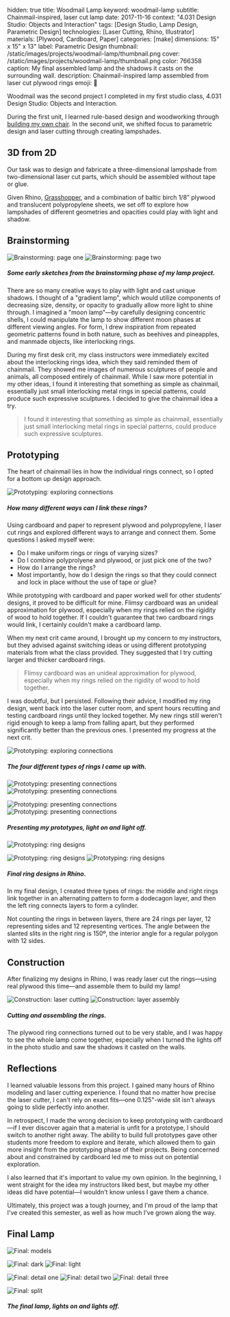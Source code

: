 hidden: true
title: Woodmail Lamp
keyword: woodmail-lamp
subtitle: Chainmail-inspired, laser cut lamp
date: 2017-11-16
context: "4.031 Design Studio: Objects and Interaction"
tags: [Design Studio, Lamp Design, Parametric Design]
technologies: [Laser Cutting, Rhino, Illustrator]
materials: [Plywood, Cardboard, Paper]
categories: [make]
dimensions: 15" x 15" x 13"
label: Parametric Design
thumbnail: /static/images/projects/woodmail-lamp/thumbnail.png
cover: /static/images/projects/woodmail-lamp/thumbnail.png
color: 766358
caption: My final assembled lamp and the shadows it casts on the surrounding wall.
description: Chainmail-inspired lamp assembled from laser cut plywood rings
emoji: 🏮

Woodmail was the second project I completed in my first studio class, 4.031 Design Studio: Objects and Interaction.

During the first unit, I learned rule-based design and woodworking through [building my own chair](/projects/puzzled-chair). In the second unit, we shifted focus to parametric design and laser cutting through creating lampshades.

## 3D from 2D

Our task was to design and fabricate a three-dimensional lampshade from two-dimensional laser cut parts, which should be assembled without tape or glue.

Given Rhino, [Grasshopper](https://www.grasshopper3d.com/), and a combination of baltic birch 1/8” plywood and translucent polypropylene sheets, we set off to explore how lampshades of different geometries and opacities could play with light and shadow.

## Brainstorming

<div class="image-set image-set-two" markdown="1">

![Brainstorming: page one](/static/images/projects/woodmail-lamp/brainstorm-1.jpg "Brainstorming: page one")
![Brainstorming: page two](/static/images/projects/woodmail-lamp/brainstorm-2.jpg "Brainstorming: page two")

##### Some early sketches from the brainstorming phase of my lamp project.

</div>

There are so many creative ways to play with light and cast unique shadows. I thought of a "gradient lamp", which would utilize components of decreasing size, density, or opacity to gradually allow more light to shine through. I imagined a "moon lamp"—by carefully designing concentric shells, I could manipulate the lamp to show different moon phases at different viewing angles. For form, I drew inspiration from repeated geometric patterns found in both nature, such as beehives and pineapples, and manmade objects, like interlocking rings.

During my first desk crit, my class instructors were immediately excited about the interlocking rings idea, which they said reminded them of chainmail. They showed me images of numerous sculptures of people and animals, all composed entirely of chainmail. While I saw more potential in my other ideas, I found it interesting that something as simple as chainmail, essentially just small interlocking metal rings in special patterns, could produce such expressive sculptures. I decided to give the chainmail idea a try.

> I found it interesting that something as simple as chainmail, essentially just small interlocking metal rings in special patterns, could produce such expressive sculptures.

## Prototyping

The heart of chainmail lies in how the individual rings connect, so I opted for a bottom up design approach.

<div class="image-set" markdown="1">

![Prototyping: exploring connections](/static/images/projects/woodmail-lamp/iteration-1.jpg "Prototyping: exploring connections")

##### How many different ways can I link these rings?

</div>

Using cardboard and paper to represent plywood and polypropylene, I laser cut rings and explored different ways to arrange and connect them. Some questions I asked myself were:

- Do I make uniform rings or rings of varying sizes?
- Do I combine polyprolyene and plywood, or just pick one of the two?
- How do I arrange the rings?
- Most importantly, how do I design the rings so that they could connect and lock in place without the use of tape or glue?

While prototyping with cardboard and paper worked well for other students' designs, it proved to be difficult for mine. Flimsy cardboard was an unideal approximation for plywood, especially when my rings relied on the rigidity of wood to hold together. If I couldn't guarantee that two cardboard rings would link, I certainly couldn't make a cardboard lamp.

When my next crit came around, I brought up my concern to my instructors, but they advised against switching ideas or using different prototyping materials from what the class provided. They suggested that I try cutting larger and thicker cardboard rings.

> Flimsy cardboard was an unideal approximation for plywood, especially when my rings relied on the rigidity of wood to hold together.

I was doubtful, but I persisted. Following their advice, I modified my ring design, went back into the laser cutter room, and spent hours recutting and testing cardboard rings until they locked together. My new rings still weren't rigid enough to keep a lamp from falling apart, but they performed significantly better than the previous ones. I presented my progress at the next crit.

<div class="image-set" markdown="1">

![Prototyping: exploring connections](/static/images/projects/woodmail-lamp/iteration-2.jpg "Prototyping: exploring connections")

##### The four different types of rings I came up with.

</div>

<div class="image-set" markdown="1">

<div class="image-set image-set-two" markdown="1">

![Prototyping: presenting connections](/static/images/projects/woodmail-lamp/iteration-3.jpg "Prototyping: presenting connections")
![Prototyping: presenting connections](/static/images/projects/woodmail-lamp/iteration-4.jpg "Prototyping: presenting connections")

</div>

<div class="image-set image-set-two" markdown="1">

![Prototyping: presenting connections](/static/images/projects/woodmail-lamp/iteration-5.jpg "Prototyping: presenting connections")
![Prototyping: presenting connections](/static/images/projects/woodmail-lamp/iteration-6.jpg "Prototyping: presenting connections")

</div>

##### Presenting my prototypes, light on and light off.

</div>

<div class="image-set" markdown="1">

![Prototyping: ring designs](/static/images/projects/woodmail-lamp/rings-1.jpg "Prototyping: ring designs")

<div class="image-set image-set-two" markdown="1">

![Prototyping: ring designs](/static/images/projects/woodmail-lamp/rings-2.jpg "Prototyping: ring designs")
![Prototyping: ring designs](/static/images/projects/woodmail-lamp/rings-3.jpg "Prototyping: ring designs")

</div>

##### Final ring designs in Rhino.

</div>

In my final design, I created three types of rings: the middle and right rings link together in an alternating pattern to form a dodecagon layer, and then the left ring connects layers to form a cylinder.

Not counting the rings in between layers, there are 24 rings per layer, 12 representing sides and 12 representing vertices. The angle between the slanted slits in the right ring is 150º, the interior angle for a regular polygon with 12 sides.


## Construction

After finalizing my designs in Rhino, I was ready laser cut the rings—using real plywood this time—and assemble them to build my lamp!

<div class="image-set image-set-two" markdown="1">

![Construction: laser cutting](/static/images/projects/woodmail-lamp/build-laser.jpg "Construction: laser cutting")
![Construction: layer assembly](/static/images/projects/woodmail-lamp/build-layer.jpg "Construction: layer assembly")

##### Cutting and assembling the rings.

</div>

The plywood ring connections turned out to be very stable, and I was happy to see the whole lamp come together, especially when I turned the lights off in the photo studio and saw the  shadows it casted on the walls.

## Reflections

I learned valuable lessons from this project. I gained many hours of Rhino modeling and laser cutting experience. I found that no matter how precise the laser cutter, I can't rely on exact fits—one 0.125"-wide slit isn't always going to slide perfectly into another.

In retrospect, I made the wrong decision to keep prototyping with cardboard—if I ever discover again that a material is unfit for a prototype, I should switch to another right away. The ability to build full prototypes gave other students more freedom to explore and iterate, which allowed them to gain more insight from the prototyping phase of their projects. Being concerned about and constrained by cardboard led me to miss out on potential exploration.

I also learned that it's important to value my own opinion. In the beginning, I went straight for the idea my instructors liked best, but maybe my other ideas did have potential—I wouldn't know unless I gave them a chance.

Ultimately, this project was a tough journey, and I'm proud of the lamp that I've created this semester, as well as how much I've grown along the way.

## Final Lamp

<div class="image-set" markdown="1">

![Final: models](/static/images/projects/woodmail-lamp/final-model.png "Final: models")

<div class="image-set image-set-two" markdown="1">

![Final: dark](/static/images/projects/woodmail-lamp/final-dark.jpg "Final: dark")
![Final: light](/static/images/projects/woodmail-lamp/final-light.jpg "Final: light")

</div>

<div class="image-set image-set-three" markdown="1">

![Final: detail one](/static/images/projects/woodmail-lamp/final-detail1.jpg "Final: detail one")
![Final: detail two](/static/images/projects/woodmail-lamp/final-detail2.jpg "Final: detail two")
![Final: detail three](/static/images/projects/woodmail-lamp/final-detail3.jpg "Final: detail three")

</div>

![Final: split](/static/images/projects/woodmail-lamp/final-split.jpg "Final: split")

##### The final lamp, lights on and lights off.

</div>

